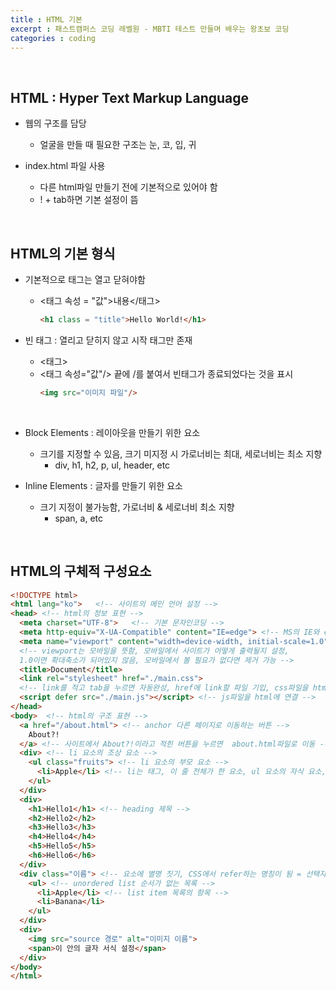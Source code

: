 ```yaml
---
title : HTML 기본
excerpt : 패스트캠퍼스 코딩 레벨원 - MBTI 테스트 만들며 배우는 왕초보 코딩
categories : coding
---
```


<br>

## HTML : Hyper Text Markup Language  
- 웹의 구조를 담당  
  - 얼굴을 만들 때 필요한 구조는 눈, 코, 입, 귀

- index.html 파일 사용  
  - 다른 html파일 만들기 전에 기본적으로 있어야 함  
  - ! + tab하면 기본 설정이 뜸  

<br>

## HTML의 기본 형식
- 기본적으로 태그는 열고 닫혀야함  
  - <태그 속성 = "값">내용</태그>
    ```html
    <h1 class = "title">Hello World!</h1>
    ```

- 빈 태그 : 열리고 닫히지 않고 시작 태그만 존재
  - <태그>
  - <태그 속성="값"/> 끝에 /를 붙여서 빈태그가 종료되었다는 것을 표시
    ```html
    <img src="이미지 파일"/>
    ```

<br>

- Block Elements : 레이아웃을 만들기 위한 요소  
  - 크기를 지정할 수 있음, 크기 미지정 시 가로너비는 최대, 세로너비는 최소 지향  
    - div, h1, h2, p, ul, header, etc  

- Inline Elements : 글자를 만들기 위한 요소  
  - 크기 지정이 불가능함, 가로너비 & 세로너비 최소 지향
    - span, a, etc

<br>

## HTML의 구체적 구성요소
```html
<!DOCTYPE html> 
<html lang="ko">   <!-- 사이트의 메인 언어 설정 -->
<head> <!-- html의 정보 표현 -->
  <meta charset="UTF-8">   <!-- 기본 문자인코딩 -->
  <meta http-equiv="X-UA-Compatible" content="IE=edge"> <!-- MS의 IE와 edge 관련 명령어, 없어도 무방 -->
  <meta name="viewport" content="width=device-width, initial-scale=1.0"> 
  <!-- viewport는 모바일을 뜻함, 모바일에서 사이트가 어떻게 출력될지 설정, 
  1.0이면 확대축소가 되어있지 않음, 모바일에서 볼 필요가 없다면 제거 가능 -->
  <title>Document</title>
  <link rel="stylesheet" href="./main.css"> 
  <!-- link를 적고 tab을 누르면 자동완성, href에 link할 파일 기입, css파일을 html에 연결 -->
  <script defer src="./main.js"></script> <!-- js파일을 html에 연결 -->
</head>
<body>  <!-- html의 구조 표현 -->
  <a href="/about.html"> <!-- anchor 다른 페이지로 이동하는 버튼 -->
    About?!
  </a> <!-- 사이트에서 About?!이라고 적힌 버튼을 누르면  about.html파일로 이동 -->
  <div> <!-- li 요소의 조상 요소 -->
    <ul class="fruits"> <!-- li 요소의 부모 요소 -->
      <li>Apple</li> <!-- li는 태그, 이 줄 전체가 한 요소, ul 요소의 자식 요소, div 요소의 후손 요소 -->
    </ul>
  </div>
  <div>
    <h1>Hello1</h1> <!-- heading 제목 -->
    <h2>Hello2</h2>
    <h3>Hello3</h3>
    <h4>Hello4</h4>
    <h5>Hello5</h5>
    <h6>Hello6</h6>
  </div>
  <div class="이름"> <!-- 요소에 별명 짓기, CSS에서 refer하는 명칭이 됨 = 선택자 -->
    <ul> <!-- unordered list 순서가 없는 목록 -->
      <li>Apple</li> <!-- list item 목록의 항목 -->
      <li>Banana</li>
    </ul>
  </div>
  <div>
    <img src="source 경로" alt="이미지 이름">
    <span>이 안의 글자 서식 설정</span>
  </div>
</body>
</html>
```

<br>